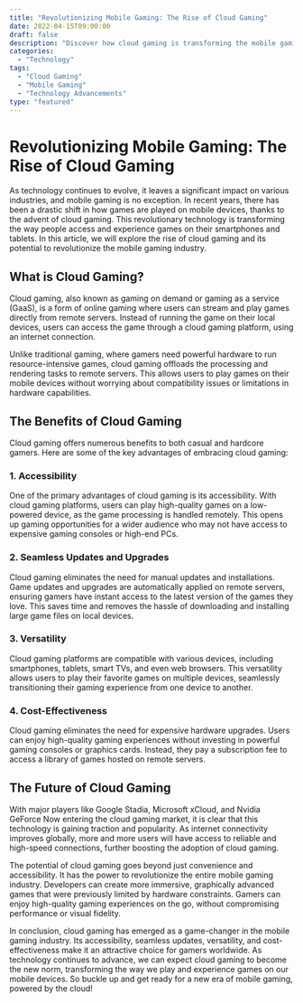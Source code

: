```yaml
--- 
title: "Revolutionizing Mobile Gaming: The Rise of Cloud Gaming"
date: 2022-04-15T09:00:00
draft: false
description: "Discover how cloud gaming is transforming the mobile gaming industry and what it means for gamers worldwide."
categories: 
  - "Technology"
tags: 
  - "Cloud Gaming"
  - "Mobile Gaming"
  - "Technology Advancements"
type: "featured"
---
```


# Revolutionizing Mobile Gaming: The Rise of Cloud Gaming

As technology continues to evolve, it leaves a significant impact on various industries, and mobile gaming is no exception. In recent years, there has been a drastic shift in how games are played on mobile devices, thanks to the advent of cloud gaming. This revolutionary technology is transforming the way people access and experience games on their smartphones and tablets. In this article, we will explore the rise of cloud gaming and its potential to revolutionize the mobile gaming industry.

## What is Cloud Gaming?

Cloud gaming, also known as gaming on demand or gaming as a service (GaaS), is a form of online gaming where users can stream and play games directly from remote servers. Instead of running the game on their local devices, users can access the game through a cloud gaming platform, using an internet connection.

Unlike traditional gaming, where gamers need powerful hardware to run resource-intensive games, cloud gaming offloads the processing and rendering tasks to remote servers. This allows users to play games on their mobile devices without worrying about compatibility issues or limitations in hardware capabilities.

## The Benefits of Cloud Gaming

Cloud gaming offers numerous benefits to both casual and hardcore gamers. Here are some of the key advantages of embracing cloud gaming:

### 1. Accessibility

One of the primary advantages of cloud gaming is its accessibility. With cloud gaming platforms, users can play high-quality games on a low-powered device, as the game processing is handled remotely. This opens up gaming opportunities for a wider audience who may not have access to expensive gaming consoles or high-end PCs.

### 2. Seamless Updates and Upgrades

Cloud gaming eliminates the need for manual updates and installations. Game updates and upgrades are automatically applied on remote servers, ensuring gamers have instant access to the latest version of the games they love. This saves time and removes the hassle of downloading and installing large game files on local devices.

### 3. Versatility

Cloud gaming platforms are compatible with various devices, including smartphones, tablets, smart TVs, and even web browsers. This versatility allows users to play their favorite games on multiple devices, seamlessly transitioning their gaming experience from one device to another.

### 4. Cost-Effectiveness

Cloud gaming eliminates the need for expensive hardware upgrades. Users can enjoy high-quality gaming experiences without investing in powerful gaming consoles or graphics cards. Instead, they pay a subscription fee to access a library of games hosted on remote servers.

## The Future of Cloud Gaming

With major players like Google Stadia, Microsoft xCloud, and Nvidia GeForce Now entering the cloud gaming market, it is clear that this technology is gaining traction and popularity. As internet connectivity improves globally, more and more users will have access to reliable and high-speed connections, further boosting the adoption of cloud gaming.

The potential of cloud gaming goes beyond just convenience and accessibility. It has the power to revolutionize the entire mobile gaming industry. Developers can create more immersive, graphically advanced games that were previously limited by hardware constraints. Gamers can enjoy high-quality gaming experiences on the go, without compromising performance or visual fidelity.

In conclusion, cloud gaming has emerged as a game-changer in the mobile gaming industry. Its accessibility, seamless updates, versatility, and cost-effectiveness make it an attractive choice for gamers worldwide. As technology continues to advance, we can expect cloud gaming to become the new norm, transforming the way we play and experience games on our mobile devices. So buckle up and get ready for a new era of mobile gaming, powered by the cloud!


